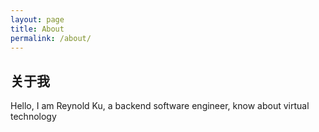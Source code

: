 ```yaml
---
layout: page
title: About
permalink: /about/
---
```


## 关于我
Hello, I am Reynold Ku, a backend software engineer, know about virtual technology
